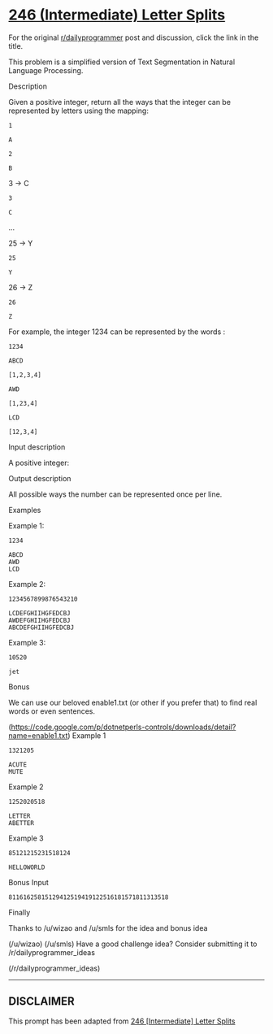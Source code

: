 # [246 (Intermediate) Letter Splits](https://www.reddit.com/r/dailyprogrammer/comments/3xye4g/20151223_challenge_246_intermediate_letter_splits/)

For the original [r/dailyprogrammer](https://www.reddit.com/r/dailyprogrammer/) post and discussion, click the link in the title.

This problem is a simplified version of Text Segmentation in Natural Language Processing.

Description

Given a positive integer, return all the ways that the integer can be represented by letters using the mapping:


```
1
```

```
A
```

```
2
```

```
B
```
3 -> C


```
3
```

```
C
```
...

25 -> Y


```
25
```

```
Y
```
26 -> Z


```
26
```

```
Z
```
For example, the integer 1234 can be represented by the words :


```
1234
```

```
ABCD
```

```
[1,2,3,4]
```

```
AWD
```

```
[1,23,4]
```

```
LCD
```

```
[12,3,4]
```
Input description

A positive integer:

Output description

All possible ways the number can be represented once per line.

Examples

Example 1:


```
1234

ABCD
AWD
LCD
```
Example 2:


```
1234567899876543210

LCDEFGHIIHGFEDCBJ
AWDEFGHIIHGFEDCBJ
ABCDEFGHIIHGFEDCBJ
```
Example 3:


```
10520

jet
```
Bonus

We can use our beloved enable1.txt (or other if you prefer that) to find real words or even sentences.

(https://code.google.com/p/dotnetperls-controls/downloads/detail?name=enable1.txt)
Example 1


```
1321205

ACUTE
MUTE
```
Example 2


```
1252020518

LETTER
ABETTER
```
Example 3


```
85121215231518124

HELLOWORLD
```
Bonus Input


```
81161625815129412519419122516181571811313518
```
Finally

Thanks to /u/wizao and /u/smls for the idea and bonus idea

(/u/wizao)
(/u/smls)
Have a good challenge idea?
Consider submitting it to /r/dailyprogrammer_ideas

(/r/dailyprogrammer_ideas)

----
## **DISCLAIMER**
This prompt has been adapted from [246 [Intermediate] Letter Splits](https://www.reddit.com/r/dailyprogrammer/comments/3xye4g/20151223_challenge_246_intermediate_letter_splits/
)

